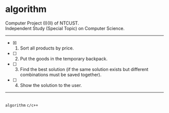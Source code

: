 # algorithm

Computer Project (I)(II) of NTCUST.<br>
Independent Study (Special Topic) on Computer Science.<br>

---
- [x] 1. Sort all products by price.
- [ ] 2. Put the goods in the temporary backpack.
- [ ] 3. Find the best solution (if the same solution exists but different combinations must be saved together).
- [ ] 4. Show the solution to the user.
---

<br> `algorithm` `c/c++`
